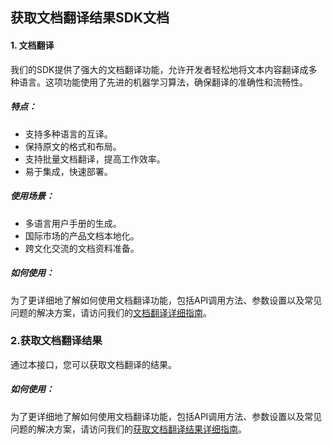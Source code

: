 ## 获取文档翻译结果SDK文档

#### 1. 文档翻译

我们的SDK提供了强大的文档翻译功能，允许开发者轻松地将文本内容翻译成多种语言。这项功能使用了先进的机器学习算法，确保翻译的准确性和流畅性。

##### 特点：
- 支持多种语言的互译。
- 保持原文的格式和布局。
- 支持批量文档翻译，提高工作效率。
- 易于集成，快速部署。

##### 使用场景：
- 多语言用户手册的生成。
- 国际市场的产品文档本地化。
- 跨文化交流的文档资料准备。

##### 如何使用：
为了更详细地了解如何使用文档翻译功能，包括API调用方法、参数设置以及常见问题的解决方案，请访问我们的[文档翻译详细指南](file_translation.md)。

### 2.获取文档翻译结果

通过本接口，您可以获取文档翻译的结果。

##### 如何使用：
为了更详细地了解如何使用文档翻译功能，包括API调用方法、参数设置以及常见问题的解决方案，请访问我们的[获取文档翻译结果详细指南](get_file_translation_result.md)。
